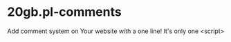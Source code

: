 20gb.pl-comments
================

Add comment system on Your website with a one line! It's only one &lt;script>
